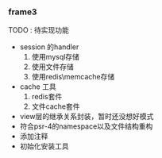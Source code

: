 ### frame3

TODO : 待实现功能
+ session 的handler
	1. 使用mysql存储
	2. 使用文件存储
	3. 使用redis\memcache存储
+ cache 工具
	1. redis套件
	2. 文件cache套件
+ view层的继承关系封装，暂时还没想好模式
+ 符合psr-4的namespace以及文件结构重构
+ 添加注释
+ 初始化安装工具